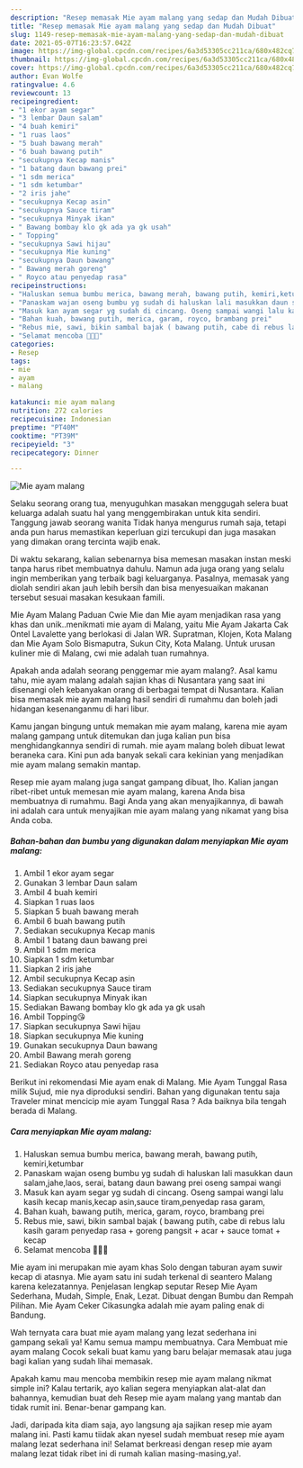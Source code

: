 ```yaml
---
description: "Resep memasak Mie ayam malang yang sedap dan Mudah Dibuat"
title: "Resep memasak Mie ayam malang yang sedap dan Mudah Dibuat"
slug: 1149-resep-memasak-mie-ayam-malang-yang-sedap-dan-mudah-dibuat
date: 2021-05-07T16:23:57.042Z
image: https://img-global.cpcdn.com/recipes/6a3d53305cc211ca/680x482cq70/mie-ayam-malang-foto-resep-utama.jpg
thumbnail: https://img-global.cpcdn.com/recipes/6a3d53305cc211ca/680x482cq70/mie-ayam-malang-foto-resep-utama.jpg
cover: https://img-global.cpcdn.com/recipes/6a3d53305cc211ca/680x482cq70/mie-ayam-malang-foto-resep-utama.jpg
author: Evan Wolfe
ratingvalue: 4.6
reviewcount: 13
recipeingredient:
- "1 ekor ayam segar"
- "3 lembar Daun salam"
- "4 buah kemiri"
- "1 ruas laos"
- "5 buah bawang merah"
- "6 buah bawang putih"
- "secukupnya Kecap manis"
- "1 batang daun bawang prei"
- "1 sdm merica"
- "1 sdm ketumbar"
- "2 iris jahe"
- "secukupnya Kecap asin"
- "secukupnya Sauce tiram"
- "secukupnya Minyak ikan"
- " Bawang bombay klo gk ada ya gk usah"
- " Topping"
- "secukupnya Sawi hijau"
- "secukupnya Mie kuning"
- "secukupnya Daun bawang"
- " Bawang merah goreng"
- " Royco atau penyedap rasa"
recipeinstructions:
- "Haluskan semua bumbu merica, bawang merah, bawang putih, kemiri,ketumbar"
- "Panaskam wajan oseng bumbu yg sudah di haluskan lali masukkan daun salam,jahe,laos, serai, batang daun bawang prei oseng sampai wangi"
- "Masuk kan ayam segar yg sudah di cincang. Oseng sampai wangi lalu kasih kecap manis,kecap asin,sauce tiram,penyedap rasa garam,"
- "Bahan kuah, bawang putih, merica, garam, royco, brambang prei"
- "Rebus mie, sawi, bikin sambal bajak ( bawang putih, cabe di rebus lalu kasih garam penyedap rasa + goreng pangsit + acar + sauce tomat + kecap"
- "Selamat mencoba 🤗🤗🤗"
categories:
- Resep
tags:
- mie
- ayam
- malang

katakunci: mie ayam malang 
nutrition: 272 calories
recipecuisine: Indonesian
preptime: "PT40M"
cooktime: "PT39M"
recipeyield: "3"
recipecategory: Dinner

---
```



![Mie ayam malang](https://img-global.cpcdn.com/recipes/6a3d53305cc211ca/680x482cq70/mie-ayam-malang-foto-resep-utama.jpg)

Selaku seorang orang tua, menyuguhkan masakan menggugah selera buat keluarga adalah suatu hal yang menggembirakan untuk kita sendiri. Tanggung jawab seorang  wanita Tidak hanya mengurus rumah saja, tetapi anda pun harus memastikan keperluan gizi tercukupi dan juga masakan yang dimakan orang tercinta wajib enak.

Di waktu  sekarang, kalian sebenarnya bisa memesan masakan instan meski tanpa harus ribet membuatnya dahulu. Namun ada juga orang yang selalu ingin memberikan yang terbaik bagi keluarganya. Pasalnya, memasak yang diolah sendiri akan jauh lebih bersih dan bisa menyesuaikan makanan tersebut sesuai masakan kesukaan famili. 

Mie Ayam Malang Paduan Cwie Mie dan Mie ayam menjadikan rasa yang khas dan unik..menikmati mie ayam di Malang, yaitu Mie Ayam Jakarta Cak Ontel Lavalette yang berlokasi di Jalan WR. Supratman, Klojen, Kota Malang dan Mie Ayam Solo Bismaputra, Sukun City, Kota Malang. Untuk urusan kuliner mie di Malang, cwi mie adalah tuan rumahnya.

Apakah anda adalah seorang penggemar mie ayam malang?. Asal kamu tahu, mie ayam malang adalah sajian khas di Nusantara yang saat ini disenangi oleh kebanyakan orang di berbagai tempat di Nusantara. Kalian bisa memasak mie ayam malang hasil sendiri di rumahmu dan boleh jadi hidangan kesenanganmu di hari libur.

Kamu jangan bingung untuk memakan mie ayam malang, karena mie ayam malang gampang untuk ditemukan dan juga kalian pun bisa menghidangkannya sendiri di rumah. mie ayam malang boleh dibuat lewat beraneka cara. Kini pun ada banyak sekali cara kekinian yang menjadikan mie ayam malang semakin mantap.

Resep mie ayam malang juga sangat gampang dibuat, lho. Kalian jangan ribet-ribet untuk memesan mie ayam malang, karena Anda bisa membuatnya di rumahmu. Bagi Anda yang akan menyajikannya, di bawah ini adalah cara untuk menyajikan mie ayam malang yang nikamat yang bisa Anda coba.

<!--inarticleads1-->

##### Bahan-bahan dan bumbu yang digunakan dalam menyiapkan Mie ayam malang:

1. Ambil 1 ekor ayam segar
1. Gunakan 3 lembar Daun salam
1. Ambil 4 buah kemiri
1. Siapkan 1 ruas laos
1. Siapkan 5 buah bawang merah
1. Ambil 6 buah bawang putih
1. Sediakan secukupnya Kecap manis
1. Ambil 1 batang daun bawang prei
1. Ambil 1 sdm merica
1. Siapkan 1 sdm ketumbar
1. Siapkan 2 iris jahe
1. Ambil secukupnya Kecap asin
1. Sediakan secukupnya Sauce tiram
1. Siapkan secukupnya Minyak ikan
1. Sediakan  Bawang bombay klo gk ada ya gk usah
1. Ambil  Topping😘
1. Siapkan secukupnya Sawi hijau
1. Siapkan secukupnya Mie kuning
1. Gunakan secukupnya Daun bawang
1. Ambil  Bawang merah goreng
1. Sediakan  Royco atau penyedap rasa


Berikut ini rekomendasi Mie ayam enak di Malang. Mie Ayam Tunggal Rasa milik Sujud, mie nya diproduksi sendiri. Bahan yang digunakan tentu saja Traveler minat mencicip mie ayam Tunggal Rasa ? Ada baiknya bila tengah berada di Malang. 

<!--inarticleads2-->

##### Cara menyiapkan Mie ayam malang:

1. Haluskan semua bumbu merica, bawang merah, bawang putih, kemiri,ketumbar
1. Panaskam wajan oseng bumbu yg sudah di haluskan lali masukkan daun salam,jahe,laos, serai, batang daun bawang prei oseng sampai wangi
1. Masuk kan ayam segar yg sudah di cincang. Oseng sampai wangi lalu kasih kecap manis,kecap asin,sauce tiram,penyedap rasa garam,
1. Bahan kuah, bawang putih, merica, garam, royco, brambang prei
1. Rebus mie, sawi, bikin sambal bajak ( bawang putih, cabe di rebus lalu kasih garam penyedap rasa + goreng pangsit + acar + sauce tomat + kecap
1. Selamat mencoba 🤗🤗🤗


Mie ayam ini merupakan mie ayam khas Solo dengan taburan ayam suwir kecap di atasnya. Mie ayam satu ini sudah terkenal di seantero Malang karena kelezatannya. Penjelasan lengkap seputar Resep Mie Ayam Sederhana, Mudah, Simple, Enak, Lezat. Dibuat dengan Bumbu dan Rempah Pilihan. Mie Ayam Ceker Cikasungka adalah mie ayam paling enak di Bandung. 

Wah ternyata cara buat mie ayam malang yang lezat sederhana ini gampang sekali ya! Kamu semua mampu membuatnya. Cara Membuat mie ayam malang Cocok sekali buat kamu yang baru belajar memasak atau juga bagi kalian yang sudah lihai memasak.

Apakah kamu mau mencoba membikin resep mie ayam malang nikmat simple ini? Kalau tertarik, ayo kalian segera menyiapkan alat-alat dan bahannya, kemudian buat deh Resep mie ayam malang yang mantab dan tidak rumit ini. Benar-benar gampang kan. 

Jadi, daripada kita diam saja, ayo langsung aja sajikan resep mie ayam malang ini. Pasti kamu tiidak akan nyesel sudah membuat resep mie ayam malang lezat sederhana ini! Selamat berkreasi dengan resep mie ayam malang lezat tidak ribet ini di rumah kalian masing-masing,ya!.

